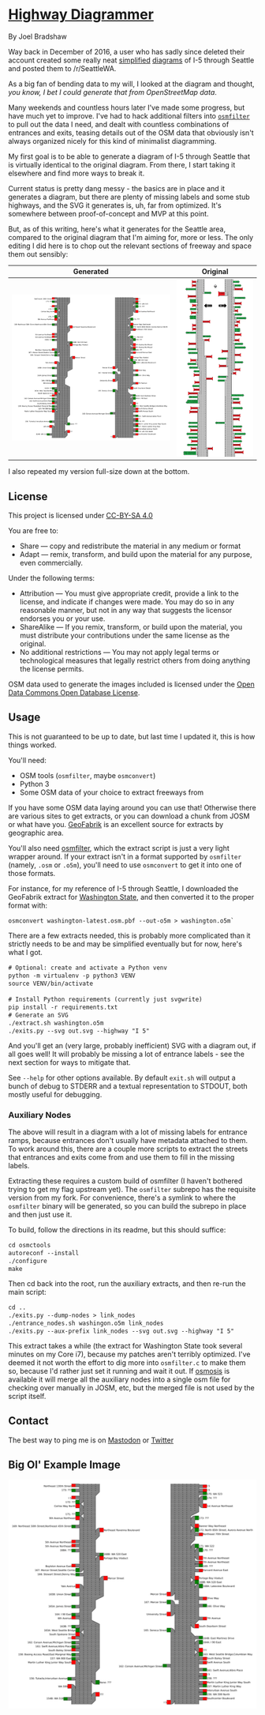 # [Highway Diagrammer](https://github.com/cincodenada/freeway-exits/)
By Joel Bradshaw

Way back in December of 2016, a user who has sadly since deleted their account
created some really neat [simplified][orig] [diagrams][v2] of I-5 through
Seattle and posted them to /r/SeattleWA.

As a big fan of bending data to my will, I looked at the diagram and thought,
*you know, I bet I could generate that from OpenStreetMap data*.

Many weekends and countless hours later I've made some progress, but have much
yet to improve. I've had to hack additional filters into [`osmfilter`][osmc] to
pull out the data I need, and dealt with countless combinations of entrances
and exits, teasing details out of the OSM data that obviously isn't always
organized nicely for this kind of minimalist diagramming.

My first goal is to be able to generate a diagram of I-5 through Seattle that is
virtually identical to the original diagram. From there, I start taking it
elsewhere and find more ways to break it.

Current status is pretty dang messy - the basics are in place and it generates
a diagram, but there are plenty of missing labels and some stub highways, and
the SVG it generates is, uh, far from optimized. It's somewhere between
proof-of-concept and MVP at this point.

But, as of this writing, here's what it generates for the Seattle area, compared
to the original diagram that I'm aiming for, more or less. The only editing I
did here is to chop out the relevant sections of freeway and space them out
sensibly:

Generated | Original
-|-
![Generated diagram of Seattle freeways](seattle.png) |![Original diagram of Seattle freeways](inspiration.png)

I also repeated my version full-size down at the bottom.

## License
This project is licensed under [CC-BY-SA 4.0](ccbysa4)

You are free to:
 - Share — copy and redistribute the material in any medium or format
 - Adapt — remix, transform, and build upon the material for any purpose, even
   commercially. 

Under the following terms:
 - Attribution — You must give appropriate credit, provide a link to the
   license, and indicate if changes were made. You may do so in any reasonable
manner, but not in any way that suggests the licensor endorses you or your use.
 - ShareAlike — If you remix, transform, or build upon the material, you must
   distribute your contributions under the same license as the original.
 - No additional restrictions — You may not apply legal terms or technological
   measures that legally restrict others from doing anything the license
permits.
 
OSM data used to generate the images included is licensed under the
[Open Data Commons Open Database License](osmcopy).

## Usage

This is not guaranteed to be up to date, but last time I updated it, this is
how things worked.

You'll need:
 - OSM tools (`osmfilter`, maybe `osmconvert`)
 - Python 3
 - Some OSM data of your choice to extract freeways from
 
If you have some OSM data laying around you can use that! Otherwise there are
various sites to get extracts, or you can download a chunk from JOSM or what
have you. [GeoFabrik](https://download.geofabrik.de/) is an excellent source for
extracts by geographic area.

You'll also need [osmfilter](https://wiki.openstreetmap.org/wiki/Osmfilter),
which the extract script is just a very light wrapper around. If your extract
isn't in a format supported by `osmfilter` (namely, `.osm` or `.o5m`), you'll
need to use `osmconvert` to get it into one of those formats.

For instance, for my reference of I-5 through Seattle, I downloaded the
GeoFabrik extract for [Washington State](waextract), and then converted it to
the proper format with:

```shell
osmconvert washington-latest.osm.pbf --out-o5m > washington.o5m`
```

There are a few extracts needed, this is probably more complicated than it
strictly needs to be and may be simplified eventually but for now, here's what
I got.

```shell
# Optional: create and activate a Python venv
python -m virtualenv -p python3 VENV
source VENV/bin/activate

# Install Python requirements (currently just svgwrite)
pip install -r requirements.txt
# Generate an SVG
./extract.sh washington.o5m
./exits.py --svg out.svg --highway "I 5"
```

And you'll get an (very large, probably inefficient) SVG with a diagram out, if
all goes well! It will probably be missing a lot of entrance labels - see the
next section for ways to mitigate that.

See `--help` for other options available. By default `exit.sh` will output a
bunch of debug to STDERR and a textual representation to STDOUT, both mostly
useful for debugging.

### Auxiliary Nodes

The above will result in a diagram with a lot of missing labels for entrance
ramps, because entrances don't usually have metadata attached to them. To work
around this, there are a couple more scripts to extract the streets that
entrances and exits come from and use them to fill in the missing labels.

Extracting these requires a custom build of osmfilter (I haven't bothered trying
to get my flag upstream yet). The `osmfilter` subrepo has the requisite version
from my fork. For convenience, there's a symlink to where the `osmfilter` binary
will be generated, so you can build the subrepo in place and then just use it.

To build, follow the directions in its readme, but this should suffice:

```shell
cd osmctools
autoreconf --install
./configure
make
```

Then cd back into the root, run the auxiliary extracts, and then re-run the main
script:

```shell
cd ..
./exits.py --dump-nodes > link_nodes
./entrance_nodes.sh washingon.o5m link_nodes
./exits.py --aux-prefix link_nodes --svg out.svg --highway "I 5"
```

This extract takes a while (the extract for Washington State took several
minutes on my Core i7), because my patches aren't terribly optimized.  I've
deemed it not worth the effort to dig more into `osmfilter.c` to make them so,
because I'd rather just set it running and wait it out. If [osmosis](osmosis) is
available it will merge all the auxiliary nodes into a single osm file for
checking over manually in JOSM, etc, but the merged file is not used by the
script itself.

## Contact

The best way to ping me is on [Mastodon](https://cybre.space/@cincodenada) or
[Twitter](https://twitter.com/cincodenada)

## Big Ol' Example Image

![Generated diagram of Seattle freeways](seattle.png)

[orig]: https://www.reddit.com/r/SeattleWA/comments/5i5ww9/i_get_annoyed_when_i_cant_figure_out_what_lane_i/ "Original post, just southbound"
[v2]: https://www.reddit.com/r/SeattleWA/comments/5ipdkg/another_cool_diagram/ "Improved post, both directions"
[osmc]: https://gitlab.com/osm-c-tools/osmctools "osmctools GitLab"
[waextract]: https://download.geofabrik.de/north-america/us/washington.html
[osmosis]: https://wiki.openstreetmap.org/wiki/Osmosis
[ccbysa4]: https://creativecommons.org/licenses/by-sa/4.0/
[osmcopy]: https://www.openstreetmap.org/copyright
